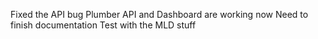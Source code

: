 Fixed the API bug
Plumber API and Dashboard are working now
Need to finish documentation
Test with the MLD stuff
